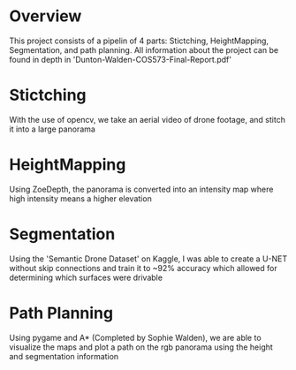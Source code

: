 # Overview

This project consists of a pipelin of 4 parts: Stictching, HeightMapping, Segmentation, and path planning. All information about the project can be found in depth in 'Dunton-Walden-COS573-Final-Report.pdf'

# Stictching
With the use of opencv, we take an aerial video of drone footage, and stitch it into a large panorama

# HeightMapping
Using ZoeDepth, the panorama is converted into an intensity map where high intensity means a higher elevation

# Segmentation 
Using the 'Semantic Drone Dataset' on Kaggle, I was able to create a U-NET without skip connections and train it to ~92% accuracy which allowed for determining which surfaces were drivable

# Path Planning
Using pygame and A* (Completed by Sophie Walden), we are able to visualize the maps and plot a path on the rgb panorama using the height and segmentation information
